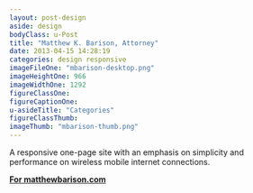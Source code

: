 ```yaml
---
layout: post-design
aside: design
bodyClass: u-Post
title: "Matthew K. Barison, Attorney"
date: 2013-04-15 14:28:19
categories: design responsive
imageFileOne: "mbarison-desktop.png"
imageHeightOne: 966
imageWidthOne: 1292
figureClassOne:
figureCaptionOne:
u-asideTitle: "Categories"
figureClassThumb:
imageThumb: "mbarison-thumb.png"
---
```


A responsive one-page site with an emphasis on simplicity and performance on wireless mobile internet connections.

[<b class="u-pageLink--external">For matthewbarison.com</b>](http://matthewbarison.com "For matthewbarison.com")
